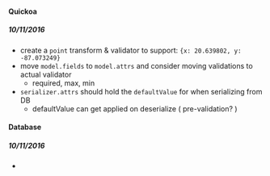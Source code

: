 #### Quickoa

##### 10/11/2016
* create a `point` transform & validator to support: `{x: 20.639802, y: -87.073249}`
* move `model.fields` to `model.attrs` and consider moving validations to actual validator
  * required, max, min
* `serializer.attrs` should hold the `defaultValue` for when serializing from DB
  * defaultValue can get applied on deserialize ( pre-validation? )

#### Database

##### 10/11/2016

* 
